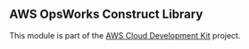 ## AWS OpsWorks Construct Library
This module is part of the [AWS Cloud Development Kit](https://github.com/awslabs/aws-cdk) project.
